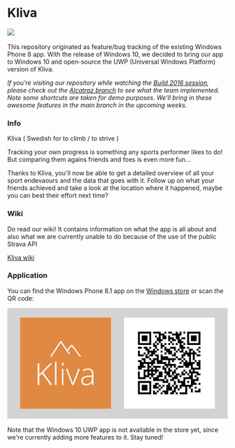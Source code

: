 # Kliva
<img src="https://ci.appveyor.com/api/projects/status/esusas0y99tn2982?svg=true" width="250"/>

This repository originated as feature/bug tracking of the existing Windows Phone 8 app. With the release of Windows 10, we decided to bring our app to Windows 10 and open-source the UWP (Universal Windows Platform) version of Kliva.

*If you're visiting our repository while watching the [Build 2016 session](https://channel9.msdn.com/Events/Build/2016/B818), please check out the [Alcatraz branch](https://github.com/AppCreativity/Kliva/tree/alcatraz/src/Kliva) to see what the team implemented. Note some shortcuts are taken for demo purposes. We'll bring in these awesome features in the main branch in the upcoming weeks.*

### Info
Kliva ( Swedish for to climb / to strive )

Tracking your own progress is something any sports performer likes to do!
But comparing them agains friends and foes is even more fun...

Thanks to Kliva, you'll now be able to get a detailed overview of all your sport endevaours and the data that goes with it.
Follow up on what your friends achieved and take a look at the location where it happened, maybe you can best their effort next time?

### Wiki

Do read our wiki! It contains information on what the app is all about and also what we are currently unable to do because of the use of the public Strava API

[Kliva wiki](https://github.com/AppCreativity/Kliva/wiki)

### Application
You can find the Windows Phone 8.1 app on the [Windows store](http://www.windowsphone.com/s?appid=ffc42ff1-52ec-4219-899b-1ee4e5fe585b) or scan the QR code:

![QR code Kliva](QR.png)

Note that the Windows 10 UWP app is not available in the store yet, since we're currently adding more features to it. Stay tuned!
